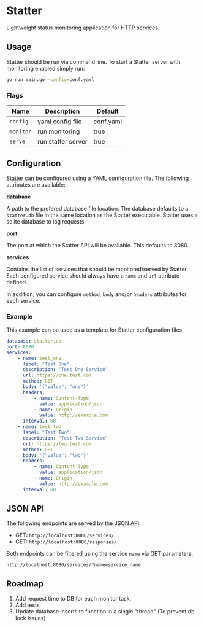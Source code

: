 # Statter

Lightweight status monitoring application for HTTP services.

## Usage

Statter should be run via command line. To start a Statter server with
monitoring enabled simply run:

```bash
go run main.go -config=conf.yaml
```

### Flags

Name | Description | Default
-----|-------------|--------
`config` | yaml config file | conf.yaml
`monitor` | run monitoring | true
`serve` | run statter server | true

## Configuration

Statter can be configured using a YAML configuration file. The following
attributes are available:

**database**

A path to the prefered database file location. The database defaults to a
`statter.db` file in the same location as the Statter executable. Statter
uses a sqlite database to log requests.

**port**

The port at which the Statter API will be available. This defaults to 8080.

**services**

Contains the list of services that should be monitored/served by Statter.
Each configured service should always have a `name` and `url` attribute defined.

In addition, you can configure `method`, `body` and/or `headers` attributes for
each service.

### Example

This example can be used as a template for Statter configuration files.

```yaml
database: statter.db
port: 8080
services:
    - name: test_one
      label: "Test One"
      description: "Test One Service"
      url: https://one.test.com
      method: GET
      body: '{"value": "one"}'
      headers:
          - name: Content-Type
            value: application/json
          - name: Origin
            value: http://example.com
      interval: 60
    - name: test_two
      label: "Test Two"
      description: "Test Two Service"
      url: https://two.test.com
      method: GET
      body: '{"value": "two"}'
      headers:
          - name: Content-Type
            value: application/json
          - name: Origin
            value: http://example.com
      interval: 60
```

## JSON API

The following endpoints are served by the JSON API:

* GET: `http://localhost:8080/services/`
* GET: `http://localhost:8080/responses/`

Both endpoints can be filtered using the service `name` via GET parameters:

`http://localhost:8080/services/?name=service_name`

## Roadmap

1. Add request time to DB for each monitor task.
2. Add tests.
3. Update database inserts to function in a single "thread" (To prevent db lock issues)
